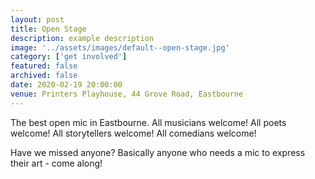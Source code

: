```yaml
---
layout: post
title: Open Stage
description: example description
image: '../assets/images/default--open-stage.jpg'
category: ['get involved']
featured: false
archived: false
date: 2020-02-19 20:00:00
venue: Printers Playhouse, 44 Grove Road, Eastbourne
---
```


The best open mic in Eastbourne. All musicians welcome! All poets welcome! All storytellers welcome! All comedians welcome!

Have we missed anyone? Basically anyone who needs a mic to express their art - come along!